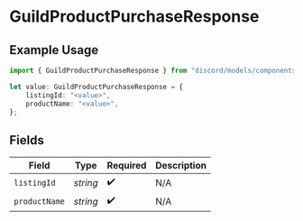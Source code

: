 # GuildProductPurchaseResponse

## Example Usage

```typescript
import { GuildProductPurchaseResponse } from "discord/models/components";

let value: GuildProductPurchaseResponse = {
    listingId: "<value>",
    productName: "<value>",
};
```

## Fields

| Field              | Type               | Required           | Description        |
| ------------------ | ------------------ | ------------------ | ------------------ |
| `listingId`        | *string*           | :heavy_check_mark: | N/A                |
| `productName`      | *string*           | :heavy_check_mark: | N/A                |